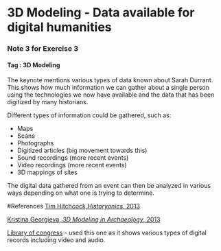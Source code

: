 # 3D Modeling  - Data available for digital humanities

### Note 3 for Exercise 3

#### Tag : 3D Modeling 

The keynote mentions various types of data known about Sarah Durrant. This shows how much information we can gather about a single person using the technologies we now have available and the data that has been digitized by many historians. 

Different types of information could be gathered, such as:

* Maps
* Scans
* Photographs
* Digitized articles (big movement towards this)
* Sound recordings (more recent events)
* Video recordings (more recent events)
* 3D mappings of sites

The digital data gathered from an event can then be analyzed in various ways depending on what one is trying to determine.

#References
[Tim Hitchcock,*Historyonics*, 2013](http://historyonics.blogspot.ca/2013/12/big-data-for-dead-people-digital.html)

[Kristina Georgieva, *3D Modeling in Archaeology*, 2013](https://computationalarchaeology.wordpress.com/2013/01/20/3d-modelling-in-archaeology/)

[Library of congress](https://www.loc.gov/library/libarch-digital.html) - used this one as it shows various types of digital records including video and audio.
